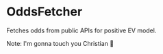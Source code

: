 # OddsFetcher
Fetches odds from public APIs for positive EV model.

Note: I'm gonna touch you Christian 🥀
